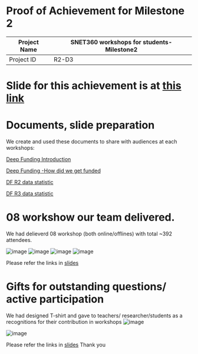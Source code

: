

#  Proof of Achievement for Milestone 2
|  Project Name |SNET360 workshops for students- Milestone2|
| ------------ | ------------ |
| Project ID  | R2-D3 |
# Slide for this achievement is at [this link](https://docs.google.com/presentation/d/1apLLkQE9334kkrK7F4RV5BjyODLpoY9cDhsRc8Xavk4/edit#slide=id.g2c913e0ae36_0_8)
# Documents, slide preparation 
We create and used these documents to share with audiences at each workshops:

[Deep Funding Introduction](https://docs.google.com/presentation/d/19s6t7ORNlBioavi7hiMRxFgeRjY5q7-7ozWi33Ja4G0/edit#slide=id.g23ab452b9a0_0_239)

[Deep Funding -How did we get funded](https://docs.google.com/presentation/d/1goTVLk8rGqnwQ7CUedTuSFZkqbRZazqdjRl2ozfIo_A/edit#slide=id.g19f6c3af6d2_0_1)

[DF R2 data statistic](https://docs.google.com/spreadsheets/d/1DTi88ZhC4kBNGwkndge6Y76GLIwxdALNH8px7xa48r4/edit#gid=0)

[DF R3 data statistic](https://docs.google.com/spreadsheets/d/1yAVX1lWD5ANpPslH-_9xNFeGMqbg5ocEl21XSPmYD-g/edit#gid=1110197517)

# 08 workshow our team delivered.
We had delieverd 08 workshop (both online/offlines) with total ~392 attendees.

![image](https://github.com/cardano2vn/deepfunding/assets/107251579/167f0913-e074-43a0-b6a9-5e0746347e1d)
![image](https://github.com/cardano2vn/deepfunding/assets/107251579/3b6460b8-470e-491b-8c2b-04d92553dd7e)
![image](https://github.com/cardano2vn/deepfunding/assets/107251579/ae32e5c4-d8e1-4726-bf35-27646ce16434)
![image](https://github.com/cardano2vn/deepfunding/assets/107251579/544f528b-686c-49d7-a6a5-158db1b82520)

Please refer the links in [slides](https://docs.google.com/presentation/d/1apLLkQE9334kkrK7F4RV5BjyODLpoY9cDhsRc8Xavk4/edit#slide=id.g2c913e0ae36_0_8)
# Gifts for outstanding questions/ active participation
We had designed T-shirt and gave to teachers/ researcher/students as a recognitions for their contribution in workshops
![image](https://github.com/cardano2vn/deepfunding/assets/107251579/7883c5fe-5399-43bb-882f-abe10a92381e)

![image](https://github.com/cardano2vn/deepfunding/assets/107251579/79bba4bd-fa64-4b19-958f-70adb00f3485)

Please refer the links in [slides](https://docs.google.com/presentation/d/1apLLkQE9334kkrK7F4RV5BjyODLpoY9cDhsRc8Xavk4/edit#slide=id.g2c913e0ae36_0_8)
Thank you


